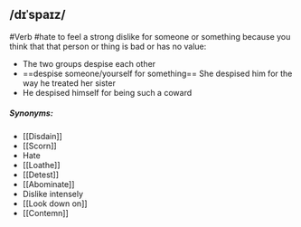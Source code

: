 ## /dɪˈspaɪz/
#Verb #hate
to feel a strong dislike for someone or something because you think that that person or thing is bad or has no value:

- The two groups despise each other
- ==despise someone/yourself for something==
She despised him for the way he treated her sister
- He despised himself for being such a coward

##### Synonyms:
- [[Disdain]]
- [[Scorn]]
- Hate
- [[Loathe]]
- [[Detest]]
- [[Abominate]]
- Dislike intensely
- [[Look down on]]
- [[Contemn]]
